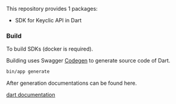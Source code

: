 This repository provides 1 packages:

 - SDK for Keyclic API in Dart
 
### Build

To build SDKs (docker is required).

Building uses Swagger [Codegen](https://github.com/swagger-api/swagger-codegen) to generate source code of Dart. 

```bash
bin/app generate
```

After generation documentations can be found here.

[dart documentation](dart/README.md)

